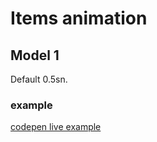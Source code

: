 # Items animation

## Model 1

Default 0.5sn.

### example

[codepen live example](https://codepen.io/Endwall/pen/vYQJrqr)
